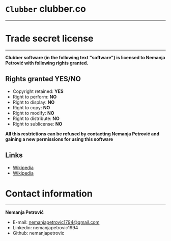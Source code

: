 # ```Clubber``` **clubber.co**
****

# Trade secret license
---
**Clubber software (in the following text "software") is licensed to Nemanja Petrović with following rights granted.**

## Rights granted YES/NO
- Copyright retained: **YES**
- Right to perform: **NO**
- Right to display: **NO**
- Right to copy: **NO**
- Right to modify: **NO**
- Right to distribute: **NO**
- Right to sublicense: **NO**

**All this restrictions can be refused by contacting Nemanja Petrović and gaining a new permissions for using this software**

**Links**
--
- [Wikipedia](https://en.wikipedia.org/wiki/Software_license "Software licenses")
- [Wikipedia](https://en.wikipedia.org/wiki/Trade_secret "Trade secret license")

# Contact information
---
**Nemanja Petrović**

 - E-mail: nemanjapetrovic1794@gmail.com
 - Linkedin: nemanjapetrovic1994
 - Github: nemanjapetrovic
 